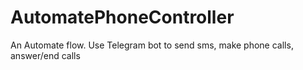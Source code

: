 # AutomatePhoneController
An Automate flow. Use Telegram bot to send sms, make phone calls, answer/end calls

